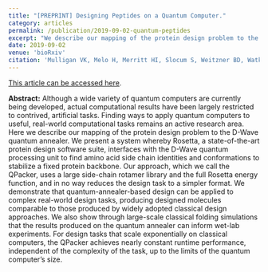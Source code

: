 ```yaml
---
title: "[PREPRINT] Designing Peptides on a Quantum Computer."
category: articles
permalink: /publication/2019-09-02-quantum-peptides
excerpt: "We describe our mapping of the protein design problem to the D-Wave quantum annealer. We present a system whereby Rosetta, a state-of-the-art protein design software suite, interfaces with the D-Wave quantum processing unit to find amino acid side chain identities and conformations to stabilize a fixed protein backbone."
date: 2019-09-02
venue: 'bioRxiv'
citation: 'Mulligan VK, Melo H, Merritt HI, Slocum S, Weitzner BD, Watkins AM, Renfrew PD, Pelissier C, Arora PS, Bonneau R (2019) "Designing Peptides on a Quantum Computer," bioRxiv. 752485, DOI: https://doi.org/10.1101/752485'
---
```


<a href='https://doi.org/10.1101/752485'>This article can be accessed here</a>.

**Abstract:** Although a wide variety of quantum computers are currently being developed, actual computational results have been largely restricted to contrived, artificial tasks. Finding ways to apply quantum computers to useful, real-world computational tasks remains an active research area. Here we describe our mapping of the protein design problem to the D-Wave quantum annealer. We present a system whereby Rosetta, a state-of-the-art protein design software suite, interfaces with the D-Wave quantum processing unit to find amino acid side chain identities and conformations to stabilize a fixed protein backbone. Our approach, which we call the QPacker, uses a large side-chain rotamer library and the full Rosetta energy function, and in no way reduces the design task to a simpler format. We demonstrate that quantum-annealer-based design can be applied to complex real-world design tasks, producing designed molecules comparable to those produced by widely adopted classical design approaches. We also show through large-scale classical folding simulations that the results produced on the quantum annealer can inform wet-lab experiments. For design tasks that scale exponentially on classical computers, the QPacker achieves nearly constant runtime performance, independent of the complexity of the task, up to the limits of the quantum computer’s size.
